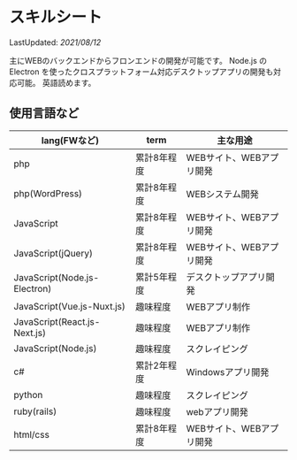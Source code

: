 # スキルシート

LastUpdated: *2021/08/12*

主にWEBのバックエンドからフロンエンドの開発が可能です。
Node.js の Electron を使ったクロスプラットフォーム対応デスクトップアプリの開発も対応可能。
英語読めます。

## 使用言語など

|lang(FWなど)|term|主な用途|
|---|---|---|
|php|累計8年程度|WEBサイト、WEBアプリ開発|
|php(WordPress)|累計8年程度|WEBシステム開発|
|JavaScript|累計8年程度|WEBサイト、WEBアプリ開発|
|JavaScript(jQuery)|累計8年程度|WEBサイト、WEBアプリ開発|
|JavaScript(Node.js-Electron)|累計5年程度|デスクトップアプリ開発|
|JavaScript(Vue.js-Nuxt.js)|趣味程度|WEBアプリ制作|
|JavaScript(React.js-Next.js)|趣味程度|WEBアプリ制作|
|JavaScript(Node.js)|趣味程度|スクレイピング|
|c#|累計2年程度|Windowsアプリ開発|
|python|趣味程度|スクレイピング|
|ruby(rails)|趣味程度|webアプリ開発|
|html/css|累計8年程度|WEBサイト、WEBアプリ開発|


